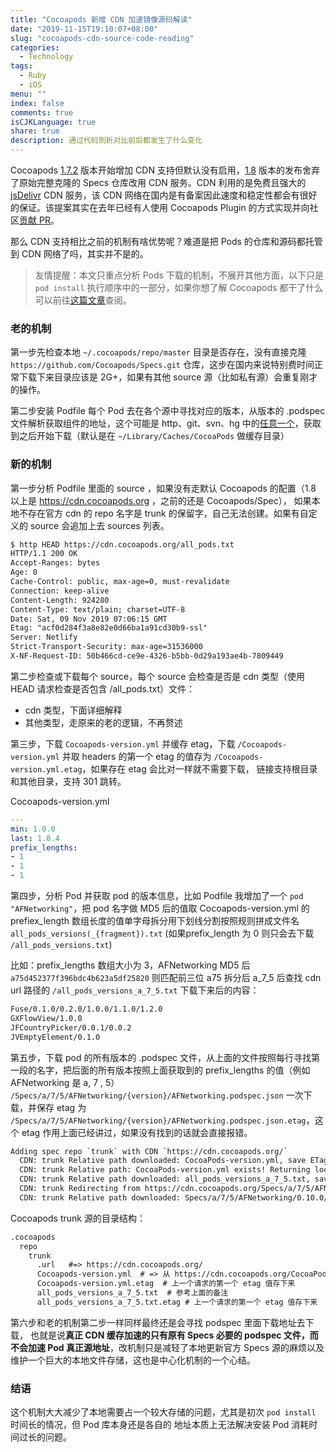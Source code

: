 ```yaml
---
title: "Cocoapods 新增 CDN 加速镜像源码解读"
date: "2019-11-15T19:10:07+08:00"
slug: "cocoapods-cdn-source-code-reading"
categories:
  - Technology
tags:
  - Ruby
  - iOS
menu: ""
index: false
comments: true
isCJKLanguage: true
share: true
description: 通过代码剖析对比前后都发生了什么变化
---
```


Cocoapods [1.7.2](https://blog.cocoapods.org/CocoaPods-1.7.2/) 版本开始增加 CDN 支持但默认没有启用，[1.8](http://blog.cocoapods.org/CocoaPods-1.8.0-beta/) 版本的发布舍弃了原始完整克隆的 Specs 仓库改用 CDN 服务。CDN 利用的是免费且强大的 [jsDelivr](https://www.jsdelivr.com/) CDN 服务，该 CDN 网络在国内是有备案因此速度和稳定性都会有很好的保证。该提案其实在去年已经有人使用 Cocoapods Plugin 的方式实现并向社区[贡献 PR](https://github.com/CocoaPods/CocoaPods/issues/8268)。

那么 CDN 支持相比之前的机制有啥优势呢？难道是把 Pods 的仓库和源码都托管到 CDN 网络了吗，其实并不是的。

> 友情提醒：本文只重点分析 Pods 下载的机制，不展开其他方面，以下只是 `pod install` 执行顺序中的一部分，如果你想了解 Cocoapods 都干了什么可以前往[这篇文章](https://www.jianshu.com/p/84936d9344ff)查阅。

### 老的机制

第一步先检查本地 `~/.cocoapods/repo/master` 目录是否存在，没有直接克隆 `https://github.com/Cocoapods/Specs.git` 仓库，这步在国内来说特别费时间正常下载下来目录应该是 2G+，如果有其他 source 源（比如私有源）会重复刚才的操作。

第二步安装 Podfile 每个 Pod 去在各个源中寻找对应的版本，从版本的 .podspec 文件解析获取组件的地址，这个可能是 http、git、svn、hg 中的[任意一个](https://guides.cocoapods.org/syntax/podspec.html#source)，获取到之后开始下载（默认是在 `~/Library/Caches/CocoaPods` 做缓存目录）

### 新的机制

第一步分析 Podfile 里面的 source ，如果没有走默认 Cocoapods 的配置（1.8 以上是 https://cdn.cocoapods.org ，之前的还是 Cocoapods/Spec），
如果本地不存在官方 cdn 的 repo 名字是 trunk 的保留字，自己无法创建。如果有自定义的 source 会追加上去 sources 列表。

```txt
$ http HEAD https://cdn.cocoapods.org/all_pods.txt
HTTP/1.1 200 OK
Accept-Ranges: bytes
Age: 0
Cache-Control: public, max-age=0, must-revalidate
Connection: keep-alive
Content-Length: 924280
Content-Type: text/plain; charset=UTF-8
Date: Sat, 09 Nov 2019 07:06:15 GMT
Etag: "acf0d284f3a8e82e0d66ba1a91cd30b9-ssl"
Server: Netlify
Strict-Transport-Security: max-age=31536000
X-NF-Request-ID: 50b466cd-ce9e-4326-b5bb-0d29a193ae4b-7809449
```

第二步检查或下载每个 source，每个 source 会检查是否是 cdn 类型（使用 HEAD 请求检查是否包含 /all_pods.txt）文件：

- cdn 类型，下面详细解释
- 其他类型，走原来的老的逻辑，不再赘述

第三步，下载 `Cocoapods-version.yml` 并缓存 etag，下载 `/Cocoapods-version.yml` 并取 headers 的第一个 etag 的值存为 `/Cocoapods-version.yml.etag`，如果存在 etag 会比对一样就不需要下载， 链接支持根目录和其他目录，支持 301 跳转。

Cocoapods-version.yml

```yaml
---
min: 1.0.0
last: 1.8.4
prefix_lengths:
- 1
- 1
- 1
```

第四步，分析 Pod 并获取 pod 的版本信息，比如 Podfile 我增加了一个 `pod "AFNetworking"`，把 pod 名字做 MD5 后的值取 Cocoapods-version.yml 的 prefiex\_length 数组长度的值单字母拆分用下划线分割按照规则拼成文件名 `all_pods_versions(_{fragment}).txt` (如果prefix\_length 为 0 则只会去下载 `/all_pods_versions.txt`)

比如：prefix\_lengths 数组大小为 3，AFNetworking MD5 后 `a75d452377f396bdc4b623a5df25820` 则匹配前三位 a75 拆分后 a\_7\_5
后查找 cdn url 路径的 `/all_pods_versions_a_7_5.txt` 下载下来后的内容：

```txt
Fuse/0.1.0/0.2.0/1.0.0/1.1.0/1.2.0
GXFlowView/1.0.0
JFCountryPicker/0.0.1/0.0.2
JVEmptyElement/0.1.0
```

第五步，下载 pod 的所有版本的 .podspec 文件，从上面的文件按照每行寻找第一段的名字，把后面的所有版本按照上面获取到的 prefix\_lengths 的值（例如 AFNetworking 是 a, 7 , 5） `/Specs/a/7/5/AFNetworking/{version}/AFNetworking.podspec.json` 一次下载，并保存 etag 为 `/Specs/a/7/5/AFNetworking/{version}/AFNetworking.podspec.json.etag`，这个 etag 作用上面已经讲过，如果没有找到的话就会直接报错。

```txt
Adding spec repo `trunk` with CDN `https://cdn.cocoapods.org/`
  CDN: trunk Relative path downloaded: CocoaPods-version.yml, save ETag: "031c25b97a0aca21900087e355dcf663-ssl"
  CDN: trunk Relative path: CocoaPods-version.yml exists! Returning local because checking is only perfomed in repo update
  CDN: trunk Relative path downloaded: all_pods_versions_a_7_5.txt, save ETag: "5b32718ecbe82b0ae71ab3c77120213f-ssl"
  CDN: trunk Redirecting from https://cdn.cocoapods.org/Specs/a/7/5/AFNetworking/0.10.0/AFNetworking.podspec.json to https://raw.githubusercontent.com/CocoaPods/Specs/master/Specs/a/7/5/AFNetworking/0.10.0/AFNetworking.podspec.json
  CDN: trunk Relative path downloaded: Specs/a/7/5/AFNetworking/0.10.0/AFNetworking.podspec.json, save ETag: W/"a5f00eb1fdfdcab00b89e96bb81d48c110f09220063fdcf0b269290bffc18cf5"
```

Cocoapods trunk 源的目录结构：

```txt
.cocoapods
  repo
    trunk
      .url   #=> https://cdn.cocoapods.org/
      Cocoapods-version.yml  # => 从 https://cdn.cocoapods.org/CocoaPods-version.yml 下载的文件
      Cocoapods-version.yml.etag  # 上一个请求的第一个 etag 值存下来
      all_pods_versions_a_7_5.txt  # 参考上面的备注
      all_pods_versions_a_7_5.txt.etag # 上一个请求的第一个 etag 值存下来
```

第六步和老的机制第二步一样同样最终还是会寻找 podspec 里面下载地址去下载，
也就是说**真正 CDN 缓存加速的只有原有 Specs 必要的 podspec 文件，而不会加速 Pod 真正源地址**，改机制只是减轻了本地更新官方 Specs 源的麻烦以及维护一个巨大的本地文件存储，这也是中心化机制的一个心结。

### 结语

这个机制大大减少了本地需要占一个较大存储的问题，尤其是初次 `pod install` 时间长的情况，但 Pod 库本身还是各自的
地址本质上无法解决安装 Pod 消耗时间过长的问题。
